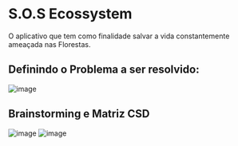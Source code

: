 # S.O.S Ecossystem
O aplicativo que tem como finalidade salvar a vida constantemente ameaçada nas Florestas.

## Definindo o Problema a ser resolvido:
![image](https://github.com/IgorDMoro/S.O.S_Ecossystem/assets/140767577/73db0104-0f69-40ac-b885-35c6bf581398)

## Brainstorming e Matriz CSD
![image](https://github.com/IgorDMoro/S.O.S_Ecossystem/assets/140767577/43223661-2700-493a-b7c8-c847ea80c962)
![image](https://github.com/IgorDMoro/S.O.S_Ecossystem/assets/140767577/23bce61e-2418-4da8-9a7b-fbc86c4fb29c)

